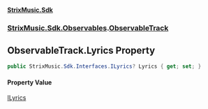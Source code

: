 #### [StrixMusic.Sdk](./index.md 'index')
### [StrixMusic.Sdk.Observables](./StrixMusic-Sdk-Observables.md 'StrixMusic.Sdk.Observables').[ObservableTrack](./StrixMusic-Sdk-Observables-ObservableTrack.md 'StrixMusic.Sdk.Observables.ObservableTrack')
## ObservableTrack.Lyrics Property
```csharp
public StrixMusic.Sdk.Interfaces.ILyrics? Lyrics { get; set; }
```
#### Property Value
[ILyrics](./StrixMusic-Sdk-Interfaces-ILyrics.md 'StrixMusic.Sdk.Interfaces.ILyrics')  
